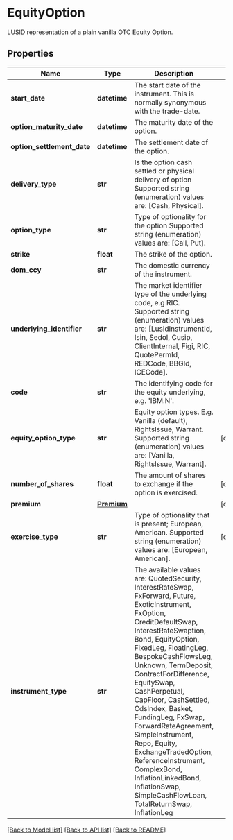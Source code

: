 # EquityOption

LUSID representation of a plain vanilla OTC Equity Option.

## Properties
Name | Type | Description | Notes
------------ | ------------- | ------------- | -------------
**start_date** | **datetime** | The start date of the instrument. This is normally synonymous with the trade-date. | 
**option_maturity_date** | **datetime** | The maturity date of the option. | 
**option_settlement_date** | **datetime** | The settlement date of the option. | 
**delivery_type** | **str** | Is the option cash settled or physical delivery of option    Supported string (enumeration) values are: [Cash, Physical]. | 
**option_type** | **str** | Type of optionality for the option    Supported string (enumeration) values are: [Call, Put]. | 
**strike** | **float** | The strike of the option. | 
**dom_ccy** | **str** | The domestic currency of the instrument. | 
**underlying_identifier** | **str** | The market identifier type of the underlying code, e.g RIC.    Supported string (enumeration) values are: [LusidInstrumentId, Isin, Sedol, Cusip, ClientInternal, Figi, RIC, QuotePermId, REDCode, BBGId, ICECode]. | 
**code** | **str** | The identifying code for the equity underlying, e.g. &#39;IBM.N&#39;. | 
**equity_option_type** | **str** | Equity option types. E.g. Vanilla (default), RightsIssue, Warrant.    Supported string (enumeration) values are: [Vanilla, RightsIssue, Warrant]. | [optional] 
**number_of_shares** | **float** | The amount of shares to exchange if the option is exercised. | [optional] 
**premium** | [**Premium**](Premium.md) |  | [optional] 
**exercise_type** | **str** | Type of optionality that is present; European, American.    Supported string (enumeration) values are: [European, American]. | [optional] 
**instrument_type** | **str** | The available values are: QuotedSecurity, InterestRateSwap, FxForward, Future, ExoticInstrument, FxOption, CreditDefaultSwap, InterestRateSwaption, Bond, EquityOption, FixedLeg, FloatingLeg, BespokeCashFlowsLeg, Unknown, TermDeposit, ContractForDifference, EquitySwap, CashPerpetual, CapFloor, CashSettled, CdsIndex, Basket, FundingLeg, FxSwap, ForwardRateAgreement, SimpleInstrument, Repo, Equity, ExchangeTradedOption, ReferenceInstrument, ComplexBond, InflationLinkedBond, InflationSwap, SimpleCashFlowLoan, TotalReturnSwap, InflationLeg | 

[[Back to Model list]](../README.md#documentation-for-models) [[Back to API list]](../README.md#documentation-for-api-endpoints) [[Back to README]](../README.md)



